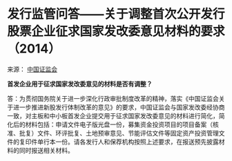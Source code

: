 # 发行监管问答——关于调整首次公开发行股票企业征求国家发改委意见材料的要求（2014）

来源： [中国证监会](http://www.csrc.gov.cn/pub/newsite/fxjgb/fxbzcfg/fxbfxjgwd/201404/t20140418_247353.html)

**首发企业用于征求国家发改委意见的材料是否有调整？**

答：为贯彻国务院关于进一步深化行政审批制度改革的精神，落实《中国证监会关于进一步推进新股发行体制改革的意见》的要求，中国证监会与国家发改委经协商一致，对主板和中小板首发企业提交用于征求国家发改委意见的材料进行简化，简化后的材料包括：申请文件电子版光盘一份，募集资金投资项目的项目备案（核准、批复）文件、环评批复、土地预审意见、节能评估文件等固定资产投资管理文件的复印件单行本一份。请各发行人和保荐机构按照上述要求，在报送预先披露材料的同时报送相关材料。